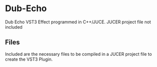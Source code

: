 # Dub-Echo
Dub Echo VST3 Effect programmed in C++/JUCE. JUCER project file not included

## Files
Included are the necessary files to be compiled in a JUCER project file to create the VST3 Plugin.
